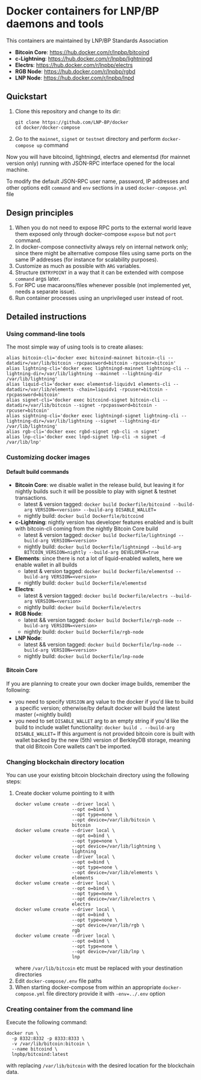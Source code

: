 # Docker containers for LNP/BP daemons and tools

This containers are maintained by LNP/BP Standards Association

- **Bitcoin Core**: <https://hub.docker.com/r/lnpbp/bitcoind>
- **c-Lightning**: <https://hub.docker.com/r/lnpbp/lightningd>
- **Electrs**: <https://hub.docker.com/r/lnpbp/electrs>
- **RGB Node**: <https://hub.docker.com/r/lnpbp/rgbd>
- **LNP Node**: <https://hub.docker.com/r/lnpbp/lnpd>


## Quickstart

1. Clone this repository and change to its dir: 
    ```shell script
   git clone https://github.com/LNP-BP/docker
   cd docker/docker-compose
    ```
2. Go to the `mainnet`, `signet` or `testnet` directory and perform 
   `docker-compose up` command

Now you will have bitcoind, lightningd, electrs and elementsd (for mainnet 
version only) running with JSON-RPC interface opened for the local machine.

To modify the default JSON-RPC user name, password, IP addresses and other 
options edit `command` and `env` sections in a used `docker-compose.yml` file


## Design principles

1. When you do not need to expose RPC ports to the external world leave them exposed only through docker-compose `expose` but not `port` command.
2. In docker-compose connectivity always rely on internal network only; since there might be alternative compose files using same ports on the same IP addresses (for instance for scalability purposes).
3. Customize as much as possible with `ARG` variables.
4. Structure `ENTRYPOINT` in a way that it can be extended with compose `command` args later.
5. For RPC use macaroons/files whenever possible (not implemented yet, needs a separate issue).
6. Run container processes using an unprivileged user instead of root.

## Detailed instructions

### Using command-line tools

The most simple way of using tools is to create aliases:
```shell script
alias bitcoin-cli='docker exec bitcoind-mainnet bitcoin-cli --datadir=/var/lib/bitcoin -rpcpassword=bitcoin -rpcuser=bitcoin'
alias lightning-cli='docker exec lightningd-mainnet lightning-cli --lightning-dir=/var/lib/lightning --mainnet --lightning-dir /var/lib/lightning'
alias liquid-cli='docker exec elementsd-liquidv1 elements-cli --datadir=/var/lib/elements -chain=liquidv1 -rpcuser=bitcoin -rpcpassword=bitcoin'
alias signet-cli='docker exec bitcoind-signet bitcoin-cli --datadir=/var/lib/bitcoin --signet -rpcpassword=bitcoin -rpcuser=bitcoin'
alias sightning-cli='docker exec lightningd-signet lightning-cli --lightning-dir=/var/lib/lightning --signet --lightning-dir /var/lib/lightning'
alias rgb-cli='docker exec rgbd-signet rgb-cli -n signet'
alias lnp-cli='docker exec lnpd-signet lnp-cli -n signet -d /var/lib/lnp'
```

### Customizing docker images

#### Default build commands

- **Bitcoin Core**: we disable wallet in the release build, but leaving it for
  nightly builds such it will be possible to play with signet & testnet
  transactions.
    - latest & version tagged:
      `docker build Dockerfile/bitcoind --build-arg VERSION=<version> --build-arg DISABLE_WALLET=`
    - nightly build:
      `docker build Dockerfile/bitcoind`
- **c-Lightning**: nightly version has developer features enabled and is built
  with bitcoin-cli coming from the nightly Bitcoin Core build
    - latest & version tagged:
      `docker build Dockerfile/lightningd --build-arg VERSION=<version>`
    - nightly build:
      `docker build Dockerfile/lightningd --build-arg BITCOIN_VERSION=nightly --build-arg DEVELOPER=true`
- **Elements**: since there is not a lot of liquid-enabled wallets, here we
  enable wallet in all builds
    - latest & version tagged:
      `docker build Dockerfile/elementsd --build-arg VERSION=<version>`
    - nightly build:
      `docker build Dockerfile/elementsd`
- **Electrs**:
    - latest & version tagged:
      `docker build Dockerfile/electrs --build-arg VERSION=<version>`
    - nightly build:
      `docker build Dockerfile/electrs`
- **RGB Node**:
    - latest && version tagged:
      `docker build Dockerfile/rgb-node --build-arg VERSION=<version>`
    - nightly build:
      `docker build Dockerfile/rgb-node`
- **LNP Node**:
    - latest && version tagged:
      `docker build Dockerfile/lnp-node --build-arg VERSION=<version>`
    - nightly build:
      `docker build Dockerfile/lnp-node`

#### Bitcoin Core

If you are planning to create your own docker image builds, remember the 
following:

- you need to specify `VERSION` arg value to the docker if you'd like to 
  build a specific version; otherwise/by default docker will build the latest  
  master (=nightly build)
- you need to set `DISABLE_WALLET` arg to an empty string if you'd like 
  the build to include wallet functionality:
  `docker build . --build-arg DISABLE_WALLET=`
  If this argument is not provided bitcoin core is built with wallet backed
  by the new (5th) version of BerkleyDB storage, meaning that old Bitcoin Core
  wallets can't be imported.


### Changing blockchain directory location

You can use your existing bitcoin blockchain directory using the following steps:
1. Create docker volume pointing to it with
    ```shell script
    docker volume create --driver local \
                         --opt o=bind \
                         --opt type=none \
                         --opt device=/var/lib/bitcoin \
                         bitcoin
    docker volume create --driver local \
                         --opt o=bind \
                         --opt type=none \
                         --opt device=/var/lib/lightning \
                         lightning 
    docker volume create --driver local \
                         --opt o=bind \
                         --opt type=none \
                         --opt device=/var/lib/elements \
                         elements 
    docker volume create --driver local \
                         --opt o=bind \
                         --opt type=none \
                         --opt device=/var/lib/electrs \
                         electrs
    docker volume create --driver local \
                         --opt o=bind \
                         --opt type=none \
                         --opt device=/var/lib/rgb \
                         rgb
    docker volume create --driver local \
                         --opt o=bind \
                         --opt type=none \
                         --opt device=/var/lib/lnp \
                         lnp
    ```
   where `/var/lib/bitcoin` etc must be replaced with your destination directories
2. Edit `docker-compose/.env` file paths
3. When starting docker-compose from within an appropriate `docker-compose.yml` 
   file directory provide it with `-env=../.env` option

### Creating container from the command line

Execute the following command:
```shell script
docker run \
  -p 8332:8332 -p 8333:8333 \
  -v /var/lib/bitcoin:bitcoin \
  --name bitcoind \
  lnpbp/bitcoind:latest
```
with replacing `/var/lib/bitcoin` with the desired location for the blockchain
data.
